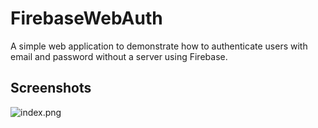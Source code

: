FirebaseWebAuth
===============
A simple web application to demonstrate how to authenticate users with email and password without a server using Firebase.

Screenshots
-----------
![index.png](https://github.com/matthewmuccio/FirebaseWebAuth/raw/master/screenshots/index.png)
